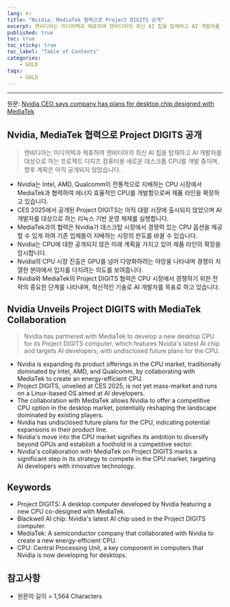 ```yaml
---
lang: kr
title: "Nvidia, MediaTek 협력으로 Project DIGITS 공개"
excerpt: 엔비디아는 미디어텍과 제휴하여 엔비디아의 최신 AI 칩을 탑재하고 AI 개발자를 대상으로 하는 프로젝트 디지츠 컴퓨터용 새로운 데스크톱 CPU를 개발 중이며, 향후 계획은 아직 공개되지 않았습니다.
published: true
toc: true
toc_sticky: true
toc_label: "Table of Contents"
categories:
    - GOLD
tags:
    - GOLD
---
```


---

  원문: [Nvidia CEO says company has plans for desktop chip designed with MediaTek](https://www.investing.com/news/economy-news/nvidia-ceo-says-company-has-plans-for-desktop-chip-designed-with-mediatek-3801486)

## Nvidia, MediaTek 협력으로 Project DIGITS 공개

> 엔비디아는 미디어텍과 제휴하여 엔비디아의 최신 AI 칩을 탑재하고 AI 개발자를 대상으로 하는 프로젝트 디지츠 컴퓨터용 새로운 데스크톱 CPU를 개발 중이며, 향후 계획은 아직 공개되지 않았습니다.


- Nvidia는 Intel, AMD, Qualcomm이 전통적으로 지배하는 CPU 시장에서 MediaTek과 협력하여 에너지 효율적인 CPU를 개발함으로써 제품 라인을 확장하고 있습니다.
- CES 2025에서 공개된 Project DIGITS는 아직 대량 시장에 출시되지 않았으며 AI 개발자를 대상으로 하는 리눅스 기반 운영 체제를 실행합니다.
- MediaTek과의 협력은 Nvidia가 데스크탑 시장에서 경쟁력 있는 CPU 옵션을 제공할 수 있게 하여 기존 업체들이 지배하는 시장의 판도를 바꿀 수 있습니다.
- Nvidia는 CPU에 대한 공개되지 않은 미래 계획을 가지고 있어 제품 라인의 확장을 암시합니다.
- Nvidia의 CPU 시장 진출은 GPU를 넘어 다양화하려는 야망을 나타내며 경쟁이 치열한 분야에서 입지를 다지려는 의도를 보여줍니다.
- Nvidia와 MediaTek의 Project DIGITS 협력은 CPU 시장에서 경쟁하기 위한 전략의 중요한 단계를 나타내며, 혁신적인 기술로 AI 개발자를 목표로 하고 있습니다.

## Nvidia Unveils Project DIGITS with MediaTek Collaboration

> Nvidia has partnered with MediaTek to develop a new desktop CPU for its Project DIGITS computer, which features Nvidia's latest AI chip and targets AI developers, with undisclosed future plans for the CPU.


- Nvidia is expanding its product offerings in the CPU market, traditionally dominated by Intel, AMD, and Qualcomm, by collaborating with MediaTek to create an energy-efficient CPU.
- Project DIGITS, unveiled at CES 2025, is not yet mass-market and runs on a Linux-based OS aimed at AI developers.
- The collaboration with MediaTek allows Nvidia to offer a competitive CPU option in the desktop market, potentially reshaping the landscape dominated by existing players.
- Nvidia has undisclosed future plans for the CPU, indicating potential expansions in their product line.
- Nvidia's move into the CPU market signifies its ambition to diversify beyond GPUs and establish a foothold in a competitive sector.
- Nvidia's collaboration with MediaTek on Project DIGITS marks a significant step in its strategy to compete in the CPU market, targeting AI developers with innovative technology.

## Keywords

- Project DIGITS: A desktop computer developed by Nvidia featuring a new CPU co-designed with MediaTek.
- Blackwell AI chip: Nvidia's latest AI chip used in the Project DIGITS computer.
- MediaTek: A semiconductor company that collaborated with Nvidia to create a new energy-efficient CPU.
- CPU: Central Processing Unit, a key component in computers that Nvidia is now developing for desktops.

## 참고사항

- 원문의 길이 = 1,564 Characters

